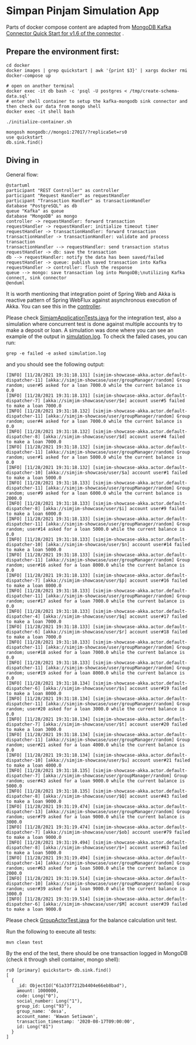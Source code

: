 # Simpan Pinjam Simulation App

Parts of docker compose content are adapted
from [MongoDB Kafka Connector Quick Start for v1.6 of the connector](https://docs.mongodb.com/kafka-connector/v1.6/quick-start/)
.

## Prepare the environment first:

```shell
cd docker
docker images | grep quickstart | awk '{print $3}' | xargs docker rmi
docker-compose up

# open on another terminal
docker exec -it db bash -c 'psql -U postgres < /tmp/create-schema-data.sql'
# enter shell container to setup the kafka-mongodb sink connector and then check our data from mongo shell
docker exec -it shell bash

./initialize-container.sh

mongosh mongodb://mongo1:27017/?replicaSet=rs0
use quickstart
db.sink.find()

```

## Diving in

General flow:

```plantuml
@startuml
participant "REST Controller" as controller
participant "Request Handler" as requestHandler
participant "Transaction Handler" as transactionHandler
database "PostgreSQL" as db
queue "Kafka" as queue
database "MongoDB" as mongo
controller -> requestHandler: forward transaction
requestHandler -> requestHandler: initialize timeout timer
requestHandler -> transactionHandler: forward transaction
transactionHandler -> transactionHandler: validate and process transaction
transactionHandler --> requestHandler: send transaction status
requestHandler -> db: save the transaction
db --> requestHandler: notify the data has been saved/failed
requestHandler -> queue: publish saved transaction into Kafka
requestHandler -> controller: flush the response
queue --> mongo: save transaction log into MongoDB;\nutilizing Kafka connect, sink connector
@enduml
```

It is worth mentioning that integration point of Spring Web and Akka is reactive pattern of Spring WebFlux against
asynchronous execution of Akka. You can see this in
the [controller](src/main/java/id/co/alamisharia/simjam/controller/SimjamController.java).

Please check [SimjamApplicationTests.java](src/test/java/id/co/alamisharia/simjam/SimjamApplicationTests.java) for the
integration test, also a simulation where concurrent test is done against multiple accounts try to make a deposit or
loan. A simulation was done where you can see an example of the output in [simulation.log](simulation.log). To check the
failed cases, you can run:

```shell
grep -e failed -e asked simulation.log
```

and you should see the following output:

```text
[INFO] [11/28/2021 19:31:18.131] [simjim-showcase-akka.actor.default-dispatcher-11] [akka://simjim-showcase/user/groupManager/random] Group random; user#5 asked for a loan 7000.0 while the current balance is 0.0
[INFO] [11/28/2021 19:31:18.131] [simjim-showcase-akka.actor.default-dispatcher-7] [akka://simjim-showcase/user/$e] account user#5 failed to make a loan 7000.0
[INFO] [11/28/2021 19:31:18.132] [simjim-showcase-akka.actor.default-dispatcher-11] [akka://simjim-showcase/user/groupManager/random] Group random; user#4 asked for a loan 7000.0 while the current balance is 0.0
[INFO] [11/28/2021 19:31:18.132] [simjim-showcase-akka.actor.default-dispatcher-8] [akka://simjim-showcase/user/$d] account user#4 failed to make a loan 7000.0
[INFO] [11/28/2021 19:31:18.132] [simjim-showcase-akka.actor.default-dispatcher-11] [akka://simjim-showcase/user/groupManager/random] Group random; user#1 asked for a loan 5000.0 while the current balance is 0.0
[INFO] [11/28/2021 19:31:18.132] [simjim-showcase-akka.actor.default-dispatcher-10] [akka://simjim-showcase/user/$a] account user#1 failed to make a loan 5000.0
[INFO] [11/28/2021 19:31:18.133] [simjim-showcase-akka.actor.default-dispatcher-11] [akka://simjim-showcase/user/groupManager/random] Group random; user#9 asked for a loan 6000.0 while the current balance is 2000.0
[INFO] [11/28/2021 19:31:18.133] [simjim-showcase-akka.actor.default-dispatcher-8] [akka://simjim-showcase/user/$i] account user#9 failed to make a loan 6000.0
[INFO] [11/28/2021 19:31:18.133] [simjim-showcase-akka.actor.default-dispatcher-11] [akka://simjim-showcase/user/groupManager/random] Group random; user#14 asked for a loan 5000.0 while the current balance is 0.0
[INFO] [11/28/2021 19:31:18.133] [simjim-showcase-akka.actor.default-dispatcher-10] [akka://simjim-showcase/user/$n] account user#14 failed to make a loan 5000.0
[INFO] [11/28/2021 19:31:18.133] [simjim-showcase-akka.actor.default-dispatcher-11] [akka://simjim-showcase/user/groupManager/random] Group random; user#16 asked for a loan 8000.0 while the current balance is 0.0
[INFO] [11/28/2021 19:31:18.133] [simjim-showcase-akka.actor.default-dispatcher-7] [akka://simjim-showcase/user/$p] account user#16 failed to make a loan 8000.0
[INFO] [11/28/2021 19:31:18.133] [simjim-showcase-akka.actor.default-dispatcher-11] [akka://simjim-showcase/user/groupManager/random] Group random; user#17 asked for a loan 7000.0 while the current balance is 0.0
[INFO] [11/28/2021 19:31:18.133] [simjim-showcase-akka.actor.default-dispatcher-4] [akka://simjim-showcase/user/$q] account user#17 failed to make a loan 7000.0
[INFO] [11/28/2021 19:31:18.133] [simjim-showcase-akka.actor.default-dispatcher-6] [akka://simjim-showcase/user/$r] account user#18 failed to make a loan 7000.0
[INFO] [11/28/2021 19:31:18.133] [simjim-showcase-akka.actor.default-dispatcher-11] [akka://simjim-showcase/user/groupManager/random] Group random; user#18 asked for a loan 7000.0 while the current balance is 0.0
[INFO] [11/28/2021 19:31:18.133] [simjim-showcase-akka.actor.default-dispatcher-11] [akka://simjim-showcase/user/groupManager/random] Group random; user#19 asked for a loan 8000.0 while the current balance is 0.0
[INFO] [11/28/2021 19:31:18.134] [simjim-showcase-akka.actor.default-dispatcher-6] [akka://simjim-showcase/user/$s] account user#19 failed to make a loan 8000.0
[INFO] [11/28/2021 19:31:18.134] [simjim-showcase-akka.actor.default-dispatcher-11] [akka://simjim-showcase/user/groupManager/random] Group random; user#20 asked for a loan 3000.0 while the current balance is 0.0
[INFO] [11/28/2021 19:31:18.134] [simjim-showcase-akka.actor.default-dispatcher-7] [akka://simjim-showcase/user/$t] account user#20 failed to make a loan 3000.0
[INFO] [11/28/2021 19:31:18.134] [simjim-showcase-akka.actor.default-dispatcher-11] [akka://simjim-showcase/user/groupManager/random] Group random; user#21 asked for a loan 4000.0 while the current balance is 0.0
[INFO] [11/28/2021 19:31:18.134] [simjim-showcase-akka.actor.default-dispatcher-10] [akka://simjim-showcase/user/$u] account user#21 failed to make a loan 4000.0
[INFO] [11/28/2021 19:31:18.135] [simjim-showcase-akka.actor.default-dispatcher-7] [akka://simjim-showcase/user/groupManager/random] Group random; user#43 asked for a loan 9000.0 while the current balance is 5000.0
[INFO] [11/28/2021 19:31:18.135] [simjim-showcase-akka.actor.default-dispatcher-8] [akka://simjim-showcase/user/$Q] account user#43 failed to make a loan 9000.0
[INFO] [11/28/2021 19:31:19.474] [simjim-showcase-akka.actor.default-dispatcher-13] [akka://simjim-showcase/user/groupManager/random] Group random; user#79 asked for a loan 9000.0 while the current balance is 3000.0
[INFO] [11/28/2021 19:31:19.474] [simjim-showcase-akka.actor.default-dispatcher-7] [akka://simjim-showcase/user/$ob] account user#79 failed to make a loan 9000.0
[INFO] [11/28/2021 19:31:19.494] [simjim-showcase-akka.actor.default-dispatcher-8] [akka://simjim-showcase/user/$+] account user#63 failed to make a loan 5000.0
[INFO] [11/28/2021 19:31:19.494] [simjim-showcase-akka.actor.default-dispatcher-14] [akka://simjim-showcase/user/groupManager/random] Group random; user#63 asked for a loan 5000.0 while the current balance is 2000.0
[INFO] [11/28/2021 19:31:19.514] [simjim-showcase-akka.actor.default-dispatcher-10] [akka://simjim-showcase/user/groupManager/random] Group random; user#39 asked for a loan 9000.0 while the current balance is 3000.0
[INFO] [11/28/2021 19:31:19.514] [simjim-showcase-akka.actor.default-dispatcher-6] [akka://simjim-showcase/user/$M] account user#39 failed to make a loan 9000.0

```

Please check [GroupActorTest.java](src/test/java/id/co/alamisharia/simjam/actor/GroupActorTest.java)
for the balance calculation unit test.

Run the following to execute all tests:

```shell
mvn clean test
```

By the end of the test, there should be one transaction logged in MongoDB (check it through shell container, mongo
shell):

```text
rs0 [primary] quickstart> db.sink.find()
[
  {
    _id: ObjectId("61a33f7212b4404e66eb8bad"),
    amount: 1000000,
    code: Long("0"),
    social_number: Long("1"),
    group_id: Long("93"),
    group_name: 'desa',
    account_name: 'Wawan Setiawan',
    transaction_timestamp: '2020-08-17T09:00:00',
    id: Long("81")
  }
]
```